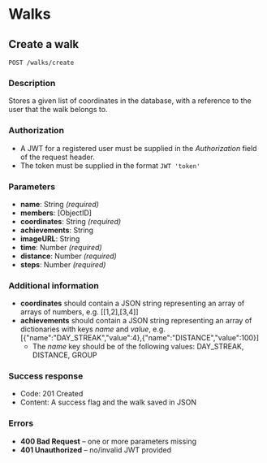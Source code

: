 # Walks

## Create a walk

```
POST /walks/create
```

### Description

Stores a given list of coordinates in the database, with a reference to the user that the walk belongs to.

### Authorization

- A JWT for a registered user must be supplied in the _Authorization_ field of the request header.
- The token must be supplied in the format `JWT 'token'`

### Parameters

- **name**: String _(required)_
- **members**: [ObjectID]
- **coordinates**: String _(required)_
- **achievements**: String
- **imageURL**: String
- **time**: Number _(required)_
- **distance**: Number _(required)_
- **steps**: Number _(required)_
  
### Additional information

- **coordinates** should contain a JSON string representing an array of arrays of numbers, e.g. [[1,2],[3,4]]
- **achievements** should contain a JSON string representing an array of dictionaries with keys _name_ and _value_, e.g. [{"name":"DAY_STREAK","value":4},{"name":"DISTANCE","value":100}]
  - The _name_ key should be of the following values: DAY_STREAK, DISTANCE, GROUP

### Success response

- Code: 201 Created
- Content: A success flag and the walk saved in JSON

### Errors

- **400 Bad Request** – one or more parameters missing
- **401 Unauthorized** – no/invalid JWT provided

